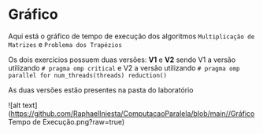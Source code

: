 # Gráfico

Aqui está o gráfico de tempo de execução dos algoritmos ```Multiplicação de Matrizes``` e ```Problema dos Trapézios```

Os dois exercícios possuem duas versões: **V1** e **V2** sendo V1 a versão utilizando ```# pragma omp critical``` e V2 a versão utilizando ```# pragma omp parallel for num_threads(threads) reduction()```

As duas versões estão presentes na pasta do laboratório

![alt text](https://github.com/RaphaelIniesta/ComputacaoParalela/blob/main//Gráfico Tempo de Execução.png?raw=true)
